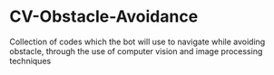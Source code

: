 # CV-Obstacle-Avoidance
Collection of codes which the bot will use to navigate while avoiding obstacle, through the use of computer vision and image processing techniques
